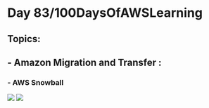 <h1> Day 83/100DaysOfAWSLearning </h1>
<h2> Topics: </h2>

 <h2>  - Amazon Migration and Transfer : </h2>


<h3> - AWS Snowball </h3>
                
    

<img src = "https://github.com/thetechgirlgita/100-days-of-aws-learning/blob/master/Images/Day83/83_1.jpg?raw=true">
<img src = "https://github.com/thetechgirlgita/100-days-of-aws-learning/blob/master/Images/Day83/83_2.jpg?raw=true">




